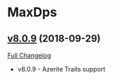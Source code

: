 # MaxDps

## [v8.0.9](https://github.com/kaminaris/MaxDps/tree/v8.0.9) (2018-09-29)
[Full Changelog](https://github.com/kaminaris/MaxDps/compare/v8.0.8...v8.0.9)

- v8.0.9 - Azerite Traits support  
